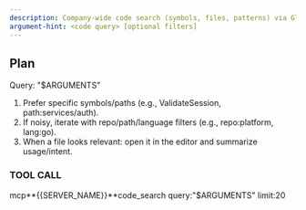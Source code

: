 ```yaml
---
description: Company-wide code search (symbols, files, patterns) via Glean (GitHub/GitLab).
argument-hint: <code query> [optional filters]
---
```


## Plan

Query: "$ARGUMENTS"

1. Prefer specific symbols/paths (e.g., ValidateSession, path:services/auth).
2. If noisy, iterate with repo/path/language filters (e.g., repo:platform, lang:go).
3. When a file looks relevant: open it in the editor and summarize usage/intent.

### TOOL CALL

mcp**{{SERVER_NAME}}**code_search query:"$ARGUMENTS" limit:20
